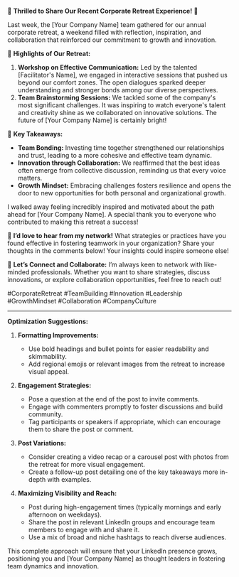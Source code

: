 🌟 **Thrilled to Share Our Recent Corporate Retreat Experience!** 🌟   

Last week, the [Your Company Name] team gathered for our annual corporate retreat, a weekend filled with reflection, inspiration, and collaboration that reinforced our commitment to growth and innovation.  

📅 **Highlights of Our Retreat:**  
1. **Workshop on Effective Communication:** Led by the talented [Facilitator's Name], we engaged in interactive sessions that pushed us beyond our comfort zones. The open dialogues sparked deeper understanding and stronger bonds among our diverse perspectives.  
2. **Team Brainstorming Sessions:** We tackled some of the company's most significant challenges. It was inspiring to watch everyone's talent and creativity shine as we collaborated on innovative solutions. The future of [Your Company Name] is certainly bright!  

🌱 **Key Takeaways:**  
- **Team Bonding:** Investing time together strengthened our relationships and trust, leading to a more cohesive and effective team dynamic.  
- **Innovation through Collaboration:** We reaffirmed that the best ideas often emerge from collective discussion, reminding us that every voice matters.  
- **Growth Mindset:** Embracing challenges fosters resilience and opens the door to new opportunities for both personal and organizational growth.  

I walked away feeling incredibly inspired and motivated about the path ahead for [Your Company Name]. A special thank you to everyone who contributed to making this retreat a success!  

💬 **I’d love to hear from my network!** What strategies or practices have you found effective in fostering teamwork in your organization? Share your thoughts in the comments below! Your insights could inspire someone else!  

🔗 **Let’s Connect and Collaborate:** I’m always keen to network with like-minded professionals. Whether you want to share strategies, discuss innovations, or explore collaboration opportunities, feel free to reach out!  

#CorporateRetreat #TeamBuilding #Innovation #Leadership #GrowthMindset #Collaboration #CompanyCulture  

---

**Optimization Suggestions:**

1. **Formatting Improvements:**  
   - Use bold headings and bullet points for easier readability and skimmability.  
   - Add regional emojis or relevant images from the retreat to increase visual appeal.  

2. **Engagement Strategies:**  
   - Pose a question at the end of the post to invite comments.  
   - Engage with commenters promptly to foster discussions and build community.  
   - Tag participants or speakers if appropriate, which can encourage them to share the post or comment.  

3. **Post Variations:**  
   - Consider creating a video recap or a carousel post with photos from the retreat for more visual engagement.  
   - Create a follow-up post detailing one of the key takeaways more in-depth with examples.  

4. **Maximizing Visibility and Reach:**  
   - Post during high-engagement times (typically mornings and early afternoon on weekdays).  
   - Share the post in relevant LinkedIn groups and encourage team members to engage with and share it.  
   - Use a mix of broad and niche hashtags to reach diverse audiences.

This complete approach will ensure that your LinkedIn presence grows, positioning you and [Your Company Name] as thought leaders in fostering team dynamics and innovation.